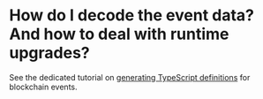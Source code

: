 # How do I decode the event data? And how to deal with runtime upgrades?

See the dedicated tutorial on [generating TypeScript definitions](../recipes/running-a-squid/generate-typescript-definitions.md) for blockchain events.
